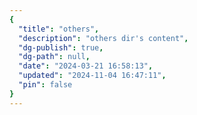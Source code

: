 ```yaml
---
{
  "title": "others",
  "description": "others dir's content",
  "dg-publish": true,
  "dg-path": null,
  "date": "2024-03-21 16:58:13",
  "updated": "2024-11-04 16:47:11",
  "pin": false
}
---
```


